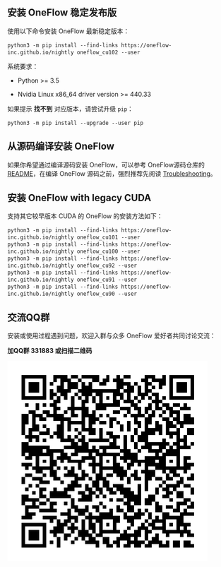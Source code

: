 ## 安装 OneFlow 稳定发布版

使用以下命令安装 OneFlow 最新稳定版本：

```shell
python3 -m pip install --find-links https://oneflow-inc.github.io/nightly oneflow_cu102 --user
```

系统要求：

* Python >= 3.5

* Nvidia Linux x86_64 driver version >= 440.33

如果提示 **找不到** 对应版本，请尝试升级 `pip`：
```shell
python3 -m pip install --upgrade --user pip
```

## 从源码编译安装 OneFlow

如果你希望通过编译源码安装 OneFlow，可以参考 OneFlow源码仓库的 [README](https://github.com/Oneflow-Inc/oneflow/blob/develop/README.md)，在编译 OneFlow 源码之前，强烈推荐先阅读 [Troubleshooting](https://github.com/Oneflow-Inc/oneflow/blob/develop/docs/source/troubleshooting.md)。

## 安装 OneFlow with legacy CUDA
支持其它较早版本 CUDA 的 OneFlow 的安装方法如下：
```shell
python3 -m pip install --find-links https://oneflow-inc.github.io/nightly oneflow_cu101 --user
python3 -m pip install --find-links https://oneflow-inc.github.io/nightly oneflow_cu100 --user
python3 -m pip install --find-links https://oneflow-inc.github.io/nightly oneflow_cu92 --user
python3 -m pip install --find-links https://oneflow-inc.github.io/nightly oneflow_cu91 --user
python3 -m pip install --find-links https://oneflow-inc.github.io/nightly oneflow_cu90 --user
```

## 交流QQ群
安装或使用过程遇到问题，欢迎入群与众多 OneFlow 爱好者共同讨论交流：

**加QQ群 331883 或扫描二维码**

![qq group](../contribute/imgs/qq_group.png)
